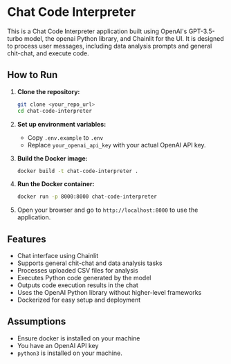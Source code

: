 
# Chat Code Interpreter

This is a Chat Code Interpreter application built using OpenAI's GPT-3.5-turbo model, the openai Python library, and Chainlit for the UI. It is designed to process user messages, including data analysis prompts and general chit-chat, and execute code.

## How to Run

1.  **Clone the repository:**
    ```bash
    git clone <your_repo_url>
    cd chat-code-interpreter
    ```

2.  **Set up environment variables:**
    *   Copy `.env.example` to `.env`
    *   Replace `your_openai_api_key` with your actual OpenAI API key.

3.  **Build the Docker image:**
    ```bash
    docker build -t chat-code-interpreter .
    ```

4.  **Run the Docker container:**
    ```bash
    docker run -p 8000:8000 chat-code-interpreter
    ```

5.  Open your browser and go to `http://localhost:8000` to use the application.

## Features

-   Chat interface using Chainlit
-   Supports general chit-chat and data analysis tasks
-   Processes uploaded CSV files for analysis
-   Executes Python code generated by the model
-   Outputs code execution results in the chat
-   Uses the OpenAI Python library without higher-level frameworks
-   Dockerized for easy setup and deployment

## Assumptions
- Ensure docker is installed on your machine
- You have an OpenAI API key
- `python3` is installed on your machine.

